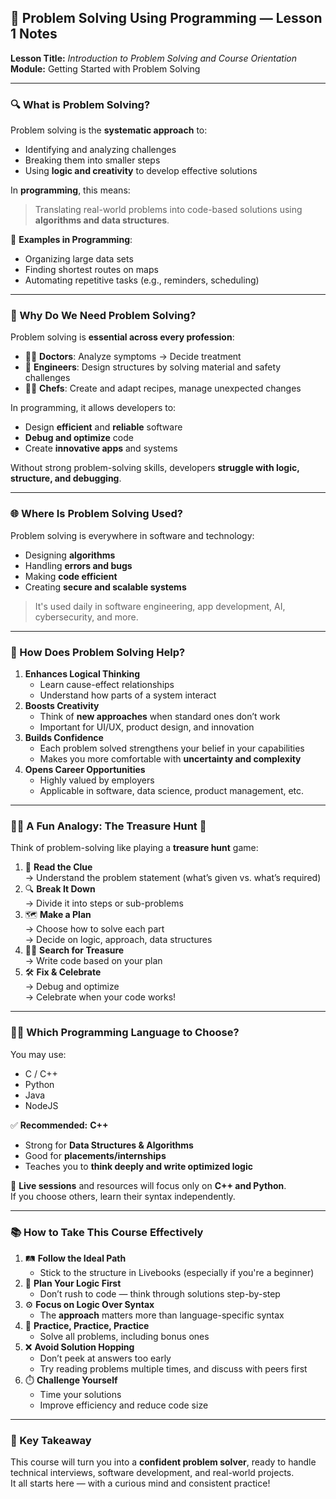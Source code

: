 ## 🧠 Problem Solving Using Programming — Lesson 1 Notes

**Lesson Title:** _Introduction to Problem Solving and Course Orientation_  
**Module:** Getting Started with Problem Solving

---

### 🔍 What is Problem Solving?

Problem solving is the **systematic approach** to:

- Identifying and analyzing challenges
- Breaking them into smaller steps
- Using **logic and creativity** to develop effective solutions

In **programming**, this means:

> Translating real-world problems into code-based solutions using **algorithms and data structures**.

📌 **Examples in Programming**:

- Organizing large data sets
- Finding shortest routes on maps
- Automating repetitive tasks (e.g., reminders, scheduling)

---

### 🤔 Why Do We Need Problem Solving?

Problem solving is **essential across every profession**:

- 🧑‍⚕️ **Doctors**: Analyze symptoms → Decide treatment
- 👷 **Engineers**: Design structures by solving material and safety challenges
- 👨‍🍳 **Chefs**: Create and adapt recipes, manage unexpected changes

In programming, it allows developers to:

- Design **efficient** and **reliable** software
- **Debug and optimize** code
- Create **innovative apps** and systems

Without strong problem-solving skills, developers **struggle with logic, structure, and debugging**.

---

### 🌐 Where Is Problem Solving Used?

Problem solving is everywhere in software and technology:

- Designing **algorithms**
- Handling **errors and bugs**
- Making **code efficient**
- Creating **secure and scalable systems**

> It's used daily in software engineering, app development, AI, cybersecurity, and more.

---

### 🧠 How Does Problem Solving Help?

1. **Enhances Logical Thinking**
    - Learn cause-effect relationships
    - Understand how parts of a system interact
2. **Boosts Creativity**
    - Think of **new approaches** when standard ones don’t work
    - Important for UI/UX, product design, and innovation
3. **Builds Confidence**
    - Each problem solved strengthens your belief in your capabilities
    - Makes you more comfortable with **uncertainty and complexity**
4. **Opens Career Opportunities**
    - Highly valued by employers
    - Applicable in software, data science, product management, etc.

---

### 🏴‍☠️ A Fun Analogy: The Treasure Hunt 🎯

Think of problem-solving like playing a **treasure hunt** game:

1. 🧾 **Read the Clue**  
    → Understand the problem statement (what’s given vs. what’s required)
2. 🔍 **Break It Down**  
    → Divide it into steps or sub-problems
3. 🗺️ **Make a Plan**  
    → Choose how to solve each part  
    → Decide on logic, approach, data structures
4. 👨‍💻 **Search for Treasure**  
    → Write code based on your plan
5. 🛠️ **Fix & Celebrate**  
    → Debug and optimize  
    → Celebrate when your code works!

---

### 🧑‍💻 Which Programming Language to Choose?

You may use:

- C / C++
- Python
- Java
- NodeJS

✅ **Recommended:** **C++**

- Strong for **Data Structures & Algorithms**
- Good for **placements/internships**
- Teaches you to **think deeply and write optimized logic**

📌 **Live sessions** and resources will focus only on **C++ and Python**.  
If you choose others, learn their syntax independently.

---

### 📚 How to Take This Course Effectively

1. 🛤️ **Follow the Ideal Path**
    - Stick to the structure in Livebooks (especially if you're a beginner)
2. 🧠 **Plan Your Logic First**
    - Don’t rush to code — think through solutions step-by-step
3. ⚙️ **Focus on Logic Over Syntax**
    - The **approach** matters more than language-specific syntax
4. 🧪 **Practice, Practice, Practice**
    - Solve all problems, including bonus ones
5. ❌ **Avoid Solution Hopping**
    - Don’t peek at answers too early
    - Try reading problems multiple times, and discuss with peers first
6. ⏱️ **Challenge Yourself**
    - Time your solutions
    - Improve efficiency and reduce code size

---

### 🧭 Key Takeaway

This course will turn you into a **confident problem solver**, ready to handle technical interviews, software development, and real-world projects.  
It all starts here — with a curious mind and consistent practice!